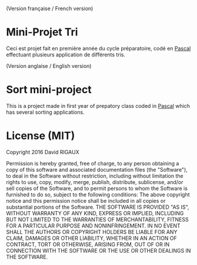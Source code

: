 (Version française / French version)

# Mini-Projet Tri
Ceci est projet fait en première année du cycle préparatoire, codé en [Pascal](https://www.freepascal.org/) effectuant plusieurs application de différents tris.

(Version anglaise / English version)

# Sort mini-project
This is a project made in first year of prepatory class coded in [Pascal](https://www.freepascal.org/) which has several sorting applications.

# License (MIT)
Copyright 2016 David RIGAUX

Permission is hereby granted, free of charge, to any person obtaining a copy of this software and associated documentation files (the "Software"), to deal in the Software without restriction, including without limitation the rights to use, copy, modify, merge, publish, distribute, sublicense, and/or sell copies of the Software, and to permit persons to whom the Software is furnished to do so, subject to the following conditions:
The above copyright notice and this permission notice shall be included in all copies or substantial portions of the Software.
THE SOFTWARE IS PROVIDED "AS IS", WITHOUT WARRANTY OF ANY KIND, EXPRESS OR IMPLIED, INCLUDING BUT NOT LIMITED TO THE WARRANTIES OF MERCHANTABILITY, FITNESS FOR A PARTICULAR PURPOSE AND NONINFRINGEMENT. IN NO EVENT SHALL THE AUTHORS OR COPYRIGHT HOLDERS BE LIABLE FOR ANY CLAIM, DAMAGES OR OTHER LIABILITY, WHETHER IN AN ACTION OF CONTRACT, TORT OR OTHERWISE, ARISING FROM, OUT OF OR IN CONNECTION WITH THE SOFTWARE OR THE USE OR OTHER DEALINGS IN THE SOFTWARE.
